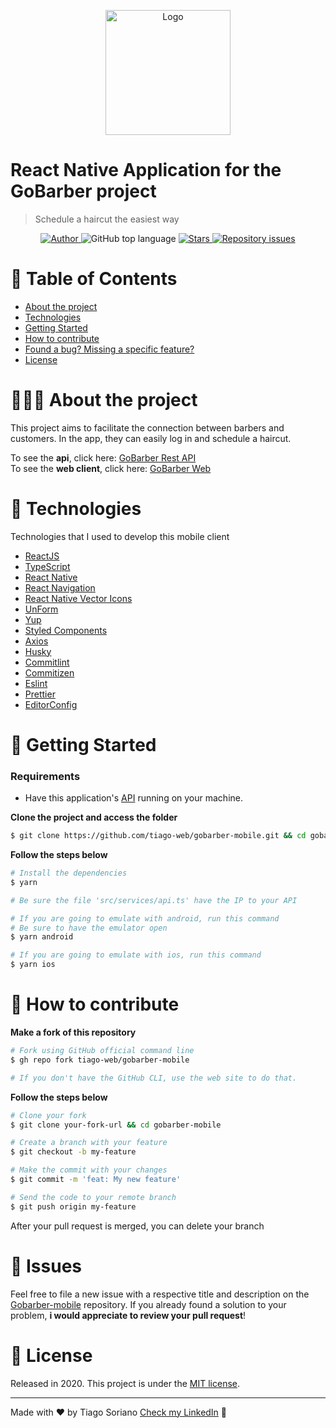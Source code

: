 <p align="center">
  <img alt="Logo" src="https://res.cloudinary.com/eliasgcf/image/upload/v1588625369/GoBarber/logo_iw1v9f.svg" width="200px">
</p>


# React Native Application for the GoBarber project

> Schedule a haircut the easiest way

<p align="center">
  <a href="https://www.linkedin.com/in/tiago-soriano/" target="_blank" rel="noopener noreferrer">
    <img alt="Author" src="https://img.shields.io/badge/Author-tiago--web-%23FF9000">
  </a>
  
  <img alt="GitHub top language" src="https://img.shields.io/github/languages/top/tiago-web/Gobarber-mobile?color=%23FF9000">

  <a href="https://github.com/tiago-web/Gobarber-mobile/stargazers">
    <img alt="Stars" src="https://img.shields.io/github/stars/tiago-web/Gobarber-mobile?color=%23FF9000" />
   </a>

  <a href="https://github.com/tiago-web/Gobarber-mobile/issues">
    <img alt="Repository issues" src="https://img.shields.io/github/issues/tiago-web/Gobarber-mobile?color=%23FF9000">
  </a>

</p>


# :pushpin: Table of Contents

* [About the project](#%EF%B8%8F-about-the-project)
* [Technologies](#rocket-technologies)
* [Getting Started](#checkered_flag-getting-started)
* [How to contribute](#thinking-how-to-contribute)
* [Found a bug? Missing a specific feature?](#hammer-issues)
* [License](#book-license)


# 💇🏻‍♂‍ About the project

This project aims to facilitate the connection between barbers and customers. In the app, they can easily log in and schedule a haircut.

To see the **api**, click here: [GoBarber Rest API](https://github.com/tiago-web/Gobarber-api)</br>
To see the **web client**, click here: [GoBarber Web](https://github.com/tiago-web/Gobarber-web)


# :rocket: Technologies

Technologies that I used to develop this mobile client

- [ReactJS](https://reactjs.org/)
- [TypeScript](https://www.typescriptlang.org/)
- [React Native](https://reactnative.dev/)
- [React Navigation](https://reactnavigation.org/)
- [React Native Vector Icons](https://github.com/oblador/react-native-vector-icons)
- [UnForm](https://unform.dev/)
- [Yup](https://github.com/jquense/yup)
- [Styled Components](https://styled-components.com/)
- [Axios](https://github.com/axios/axios)
- [Husky](https://github.com/typicode/husky)
- [Commitlint](https://github.com/conventional-changelog/commitlint)
- [Commitizen](https://github.com/commitizen/cz-cli)
- [Eslint](https://eslint.org/)
- [Prettier](https://prettier.io/)
- [EditorConfig](https://editorconfig.org/)


# :checkered_flag: Getting Started

### Requirements

- Have this application's [API](https://github.com/tiago-web/gobarber-api) running on your machine.

**Clone the project and access the folder**

```bash
$ git clone https://github.com/tiago-web/gobarber-mobile.git && cd gobarber-mobile
```

**Follow the steps below**

```bash
# Install the dependencies
$ yarn

# Be sure the file 'src/services/api.ts' have the IP to your API

# If you are going to emulate with android, run this command
# Be sure to have the emulator open
$ yarn android

# If you are going to emulate with ios, run this command
$ yarn ios
```


# :thinking: How to contribute

**Make a fork of this repository**

```bash
# Fork using GitHub official command line
$ gh repo fork tiago-web/gobarber-mobile

# If you don't have the GitHub CLI, use the web site to do that.
```

**Follow the steps below**

```bash
# Clone your fork
$ git clone your-fork-url && cd gobarber-mobile

# Create a branch with your feature
$ git checkout -b my-feature

# Make the commit with your changes
$ git commit -m 'feat: My new feature'

# Send the code to your remote branch
$ git push origin my-feature
```

After your pull request is merged, you can delete your branch


# :hammer: Issues

Feel free to file a new issue with a respective title and description on the [Gobarber-mobile](https://github.com/tiago-web/Gobarber-mobile/issues) repository. 
If you already found a solution to your problem, **i would appreciate to review your pull request**!


# :book: License

Released in 2020.
This project is under the [MIT license](https://github.com/tiago-web/Gobarber-mobile/blob/master/LICENSE).

---


Made with ❤️ by Tiago Soriano [Check my LinkedIn](https://www.linkedin.com/in/tiago-soriano) 🚀
